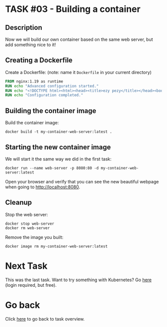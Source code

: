 # TASK #03 - Building a container

## Description

Now we will build our own container based on the same web server, but add something nice to it!

## Creating a Dockerfile

Create a Dockerfile: (note: name it `Dockerfile` in your current directory)

```Dockerfile
FROM nginx:1.19 as runtime
RUN echo "Advanced configuration started."
RUN echo "<!DOCTYPE html><html><head><title>ezy pezy</title></head><body><h1>This is too easy!</h1></body></html>" > /usr/share/nginx/html/index.html
RUN echo "Configuration completed."
```

## Building the container image

Build the container image:

```shell
docker build -t my-container-web-server:latest .
```

## Starting the new container image

We will start it the same way we did in the first task:

```shell
docker run --name web-server -p 8080:80 -d my-container-web-server:latest
```

Open your browser and verify that you can see the new beautiful webpage when going to [http://localhost:8080](http://localhost:8080).

## Cleanup

Stop the web server:

```shell
docker stop web-server
docker rm web-server
```

Remove the image you built:

```shell
docker image rm my-container-web-server:latest
```

# Next Task

This was the last task. Want to try something with Kubernetes? Go [here](https://www.katacoda.com/courses/kubernetes/guestbook) (login required, but free).

# Go back

Click [here](../README.md) to go back to task overview.
